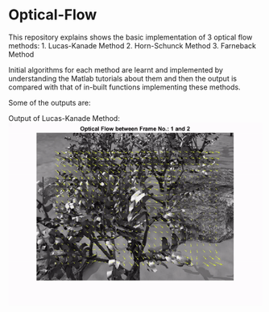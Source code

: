 # Optical-Flow

This repository explains shows the basic implementation of 3 optical flow methods: 
      1. Lucas-Kanade Method
      2. Horn-Schunck Method
      3. Farneback Method
      
Initial algorithms for each method are learnt and implemented by understanding the Matlab tutorials about them and then the output is compared with that of in-built functions implementing these methods. 

Some of the outputs are:

Output of Lucas-Kanade Method:
![](Outputs/Grove_LK/Part1/Grove_LK.gif) 
